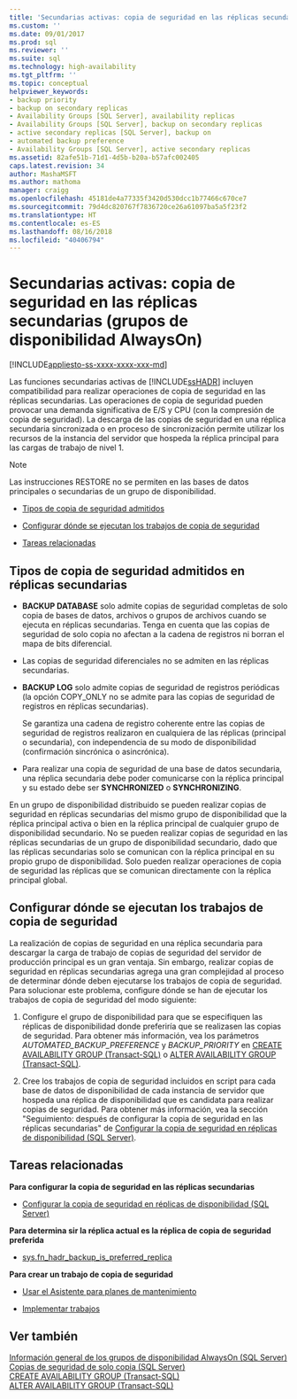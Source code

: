 ```yaml
---
title: 'Secundarias activas: copia de seguridad en las réplicas secundarias (grupos de disponibilidad AlwaysOn) | Microsoft Docs'
ms.custom: ''
ms.date: 09/01/2017
ms.prod: sql
ms.reviewer: ''
ms.suite: sql
ms.technology: high-availability
ms.tgt_pltfrm: ''
ms.topic: conceptual
helpviewer_keywords:
- backup priority
- backup on secondary replicas
- Availability Groups [SQL Server], availability replicas
- Availability Groups [SQL Server], backup on secondary replicas
- active secondary replicas [SQL Server], backup on
- automated backup preference
- Availability Groups [SQL Server], active secondary replicas
ms.assetid: 82afe51b-71d1-4d5b-b20a-b57afc002405
caps.latest.revision: 34
author: MashaMSFT
ms.author: mathoma
manager: craigg
ms.openlocfilehash: 45181de4a77335f3420d530dcc1b77466c670ce7
ms.sourcegitcommit: 79d4dc820767f7836720ce26a61097ba5a5f23f2
ms.translationtype: HT
ms.contentlocale: es-ES
ms.lasthandoff: 08/16/2018
ms.locfileid: "40406794"
---
```

# <a name="active-secondaries-backup-on-secondary-replicas-always-on-availability-groups"></a>Secundarias activas: copia de seguridad en las réplicas secundarias (grupos de disponibilidad AlwaysOn)
[!INCLUDE[appliesto-ss-xxxx-xxxx-xxx-md](../../../includes/appliesto-ss-xxxx-xxxx-xxx-md.md)]

  Las funciones secundarias activas de [!INCLUDE[ssHADR](../../../includes/sshadr-md.md)] incluyen compatibilidad para realizar operaciones de copia de seguridad en las réplicas secundarias. Las operaciones de copia de seguridad pueden provocar una demanda significativa de E/S y CPU (con la compresión de copia de seguridad). La descarga de las copias de seguridad en una réplica secundaria sincronizada o en proceso de sincronización permite utilizar los recursos de la instancia del servidor que hospeda la réplica principal para las cargas de trabajo de nivel 1.  

> [!NOTE]  
>  Las instrucciones RESTORE no se permiten en las bases de datos principales o secundarias de un grupo de disponibilidad.  
  
-   [Tipos de copia de seguridad admitidos](#SupportedBuTypes)  
  
-   [Configurar dónde se ejecutan los trabajos de copia de seguridad](#WhereBuJobsRun)  
  
-   [Tareas relacionadas](#RelatedTasks)  
  
##  <a name="SupportedBuTypes"></a> Tipos de copia de seguridad admitidos en réplicas secundarias  
  
-   **BACKUP DATABASE** solo admite copias de seguridad completas de solo copia de bases de datos, archivos o grupos de archivos cuando se ejecuta en réplicas secundarias. Tenga en cuenta que las copias de seguridad de solo copia no afectan a la cadena de registros ni borran el mapa de bits diferencial.  
  
-   Las copias de seguridad diferenciales no se admiten en las réplicas secundarias.  
  
-   **BACKUP LOG** solo admite copias de seguridad de registros periódicas (la opción COPY_ONLY no se admite para las copias de seguridad de registros en réplicas secundarias).  
  
     Se garantiza una cadena de registro coherente entre las copias de seguridad de registros realizaron en cualquiera de las réplicas (principal o secundaria), con independencia de su modo de disponibilidad (confirmación sincrónica o asincrónica).  
  
-   Para realizar una copia de seguridad de una base de datos secundaria, una réplica secundaria debe poder comunicarse con la réplica principal y su estado debe ser **SYNCHRONIZED** o **SYNCHRONIZING**.  

En un grupo de disponibilidad distribuido se pueden realizar copias de seguridad en réplicas secundarias del mismo grupo de disponibilidad que la réplica principal activa o bien en la réplica principal de cualquier grupo de disponibilidad secundario. No se pueden realizar copias de seguridad en las réplicas secundarias de un grupo de disponibilidad secundario, dado que las réplicas secundarias solo se comunican con la réplica principal en su propio grupo de disponibilidad. Solo pueden realizar operaciones de copia de seguridad las réplicas que se comunican directamente con la réplica principal global.

##  <a name="WhereBuJobsRun"></a> Configurar dónde se ejecutan los trabajos de copia de seguridad  
 La realización de copias de seguridad en una réplica secundaria para descargar la carga de trabajo de copias de seguridad del servidor de producción principal es un gran ventaja. Sin embargo, realizar copias de seguridad en réplicas secundarias agrega una gran complejidad al proceso de determinar dónde deben ejecutarse los trabajos de copia de seguridad. Para solucionar este problema, configure dónde se han de ejecutar los trabajos de copia de seguridad del modo siguiente:  
  
1.  Configure el grupo de disponibilidad para que se especifiquen las réplicas de disponibilidad donde preferiría que se realizasen las copias de seguridad. Para obtener más información, vea los parámetros *AUTOMATED_BACKUP_PREFERENCE* y *BACKUP_PRIORITY* en [CREATE AVAILABILITY GROUP &#40;Transact-SQL&#41;](../../../t-sql/statements/create-availability-group-transact-sql.md) o [ALTER AVAILABILITY GROUP &#40;Transact-SQL&#41;](../../../t-sql/statements/alter-availability-group-transact-sql.md).  
  
2.  Cree los trabajos de copia de seguridad incluidos en script para cada base de datos de disponibilidad de cada instancia de servidor que hospeda una réplica de disponibilidad que es candidata para realizar copias de seguridad. Para obtener más información, vea la sección "Seguimiento: después de configurar la copia de seguridad en las réplicas secundarias" de [Configurar la copia de seguridad en réplicas de disponibilidad &#40;SQL Server&#41;](../../../database-engine/availability-groups/windows/configure-backup-on-availability-replicas-sql-server.md).  
  
##  <a name="RelatedTasks"></a> Tareas relacionadas  
 **Para configurar la copia de seguridad en las réplicas secundarias**  
  
-   [Configurar la copia de seguridad en réplicas de disponibilidad &#40;SQL Server&#41;](../../../database-engine/availability-groups/windows/configure-backup-on-availability-replicas-sql-server.md)  
  
 **Para determina sir la réplica actual es la réplica de copia de seguridad preferida**  
  
-   [sys.fn_hadr_backup_is_preferred_replica](../../../relational-databases/system-functions/sys-fn-hadr-backup-is-preferred-replica-transact-sql.md)  
  
 **Para crear un trabajo de copia de seguridad**  
  
-   [Usar el Asistente para planes de mantenimiento](../../../relational-databases/maintenance-plans/use-the-maintenance-plan-wizard.md)  
  
-   [Implementar trabajos](../../../ssms/agent/implement-jobs.md)  
  
## <a name="see-also"></a>Ver también  
 [Información general de los grupos de disponibilidad AlwaysOn &#40;SQL Server&#41;](../../../database-engine/availability-groups/windows/overview-of-always-on-availability-groups-sql-server.md)   
 [Copias de seguridad de solo copia &#40;SQL Server&#41;](../../../relational-databases/backup-restore/copy-only-backups-sql-server.md)   
 [CREATE AVAILABILITY GROUP &#40;Transact-SQL&#41;](../../../t-sql/statements/create-availability-group-transact-sql.md)   
 [ALTER AVAILABILITY GROUP &#40;Transact-SQL&#41;](../../../t-sql/statements/alter-availability-group-transact-sql.md)  
  
  
